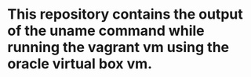 # This repository contains the output of the uname command while running the vagrant vm using the oracle virtual box vm.
